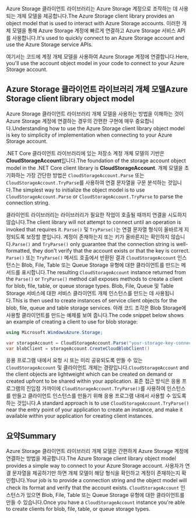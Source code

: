 <span data-ttu-id="17eb6-101">Azure Storage 클라이언트 라이브러리는 Azure Storage 계정으로 조작하는 데 사용되는 개체 모델을 제공합니다.</span><span class="sxs-lookup"><span data-stu-id="17eb6-101">The Azure Storage client library provides an object model that is used to interact with Azure Storage accounts.</span></span> <span data-ttu-id="17eb6-102">이러한 개체 모델을 통해 Azure Storage 계정에 빠르게 연결하고 Azure Storage 서비스 API를 사용합니다.</span><span class="sxs-lookup"><span data-stu-id="17eb6-102">It's used to quickly connect to an Azure Storage account and use the Azure Storage service APIs.</span></span> 

<span data-ttu-id="17eb6-103">여기서는 코드에 계정 개체 모델을 사용하여 Azure Storage 계정에 연결합니다.</span><span class="sxs-lookup"><span data-stu-id="17eb6-103">Here, you'll use the account object model in your code to connect to your Azure Storage account.</span></span>

## <a name="azure-storage-client-library-object-model"></a><span data-ttu-id="17eb6-104">Azure Storage 클라이언트 라이브러리 개체 모델</span><span class="sxs-lookup"><span data-stu-id="17eb6-104">Azure Storage client library object model</span></span>

<span data-ttu-id="17eb6-105">Azure Storage 클라이언트 라이브러리 개체 모델을 사용하는 방법을 이해하는 것이 Azure Storage 계정에 연결하는 경우의 간편한 구현에 매우 중요합니다.</span><span class="sxs-lookup"><span data-stu-id="17eb6-105">Understanding how to use the Azure Storage client library object model is key to simplicity of implementation when connecting to your Azure Storage account.</span></span>

<span data-ttu-id="17eb6-106">.NET Core 클라이언트 라이브러리에 있는 저장소 계정 개체 모델의 기반은 **CloudStorageAccount**입니다.</span><span class="sxs-lookup"><span data-stu-id="17eb6-106">The foundation of the storage account object model in the .NET Core client library is **CloudStorageAccount**.</span></span> <span data-ttu-id="17eb6-107">개체 모델을 초기화하는 가장 간단한 방법은 `CloudStorageAccount.Parse` 또는 `CloudStorageAccount.TryParse`를 사용하여 연결 문자열을 구문 분석하는 것입니다.</span><span class="sxs-lookup"><span data-stu-id="17eb6-107">The simplest way to initialize the object model is to use `CloudStorageAccount.Parse` or `CloudStorageAccount.TryParse` to parse the connection string.</span></span>

<span data-ttu-id="17eb6-108">클라이언트 라이브러리는 라이브러리가 필요한 작업이 호출될 때까지 연결을 시도하지 않습니다.</span><span class="sxs-lookup"><span data-stu-id="17eb6-108">The client library will not attempt to connect until an operation is invoked that requires it.</span></span> <span data-ttu-id="17eb6-109">`Parse()` 및 `TryParse()`는 연결 문자열 형식이 올바르게 지정되도록 보장할 뿐입니다. 계정이 존재하는지 또는 키가 올바른지는 확인하지 않습니다.</span><span class="sxs-lookup"><span data-stu-id="17eb6-109">`Parse()` and `TryParse()` only guarantee that the connection string is well-formatted, they don't verify that the account exists or that the key is correct.</span></span> <span data-ttu-id="17eb6-110">`Parse()` 또는 `TryParse()` 메서드 호출에서 반환된 결과 `CloudStorageAccount` 인스턴스는 Blob, File, Table 또는 Queue Storage 유형에 대한 클라이언트를 만드는 메서드를 표시합니다.</span><span class="sxs-lookup"><span data-stu-id="17eb6-110">The resulting `CloudStorageAccount` instance returned from the `Parse()` or `TryParse()` method call exposes methods to create a client for blob, file, table, or queue storage types.</span></span> <span data-ttu-id="17eb6-111">Blob, File, Queue 및 Table Storage 서비스에 대한 서비스 클라이언트 개체 인스턴스를 만드는 데 사용됩니다.</span><span class="sxs-lookup"><span data-stu-id="17eb6-111">This is then used to create instances of service client objects for the blob, file, queue and table storage services.</span></span> <span data-ttu-id="17eb6-112">아래 코드 조각은 Blob Storage에 사용할 클라이언트를 만드는 예제를 보여 줍니다.</span><span class="sxs-lookup"><span data-stu-id="17eb6-112">The code snippet below shows an example of creating a client to use for blob storage:</span></span>

```c#
using Microsoft.WindowsAzure.Storage;

var storageAccount = CloudStorageAccount.Parse("your-storage-key-connection-string");
var blobClient = storageAccount.CreateCloudBlobClient()
```

<span data-ttu-id="17eb6-113">응용 프로그램 내에서 요청 시 또는 미리 공유되도록 만들 수 있는 `CloudStorageAccount` 및 클라이언트 개체는 경량입니다.</span><span class="sxs-lookup"><span data-stu-id="17eb6-113">`CloudStorageAccount` and the client objects are lightweight which can be created on demand or created upfront to be shared within your application.</span></span> <span data-ttu-id="17eb6-114">표준 접근 방식은 응용 프로그램의 진입점 가까이에 `CloudStorageAccount.TryParse()`를 사용하여 인스턴스를 만들고 클라이언트 인스턴스를 만들기 위해 응용 프로그램 내에서 사용할 수 있도록 하는 것입니다.</span><span class="sxs-lookup"><span data-stu-id="17eb6-114">A standard approach is to use `CloudStorageAccount.TryParse()` near the entry point of your application to create an instance, and make it available within your application for creating client instances.</span></span>

## <a name="summary"></a><span data-ttu-id="17eb6-115">요약</span><span class="sxs-lookup"><span data-stu-id="17eb6-115">Summary</span></span>

<span data-ttu-id="17eb6-116">Azure Storage 클라이언트 라이브러리 개체 모델은 간편하게 Azure Storage 계정에 연결하는 방법을 제공합니다.</span><span class="sxs-lookup"><span data-stu-id="17eb6-116">The Azure Storage client library object model provides a simple way to connect to your Azure Storage account.</span></span> <span data-ttu-id="17eb6-117">사용자가 연결 문자열을 제공하기만 하면 개체 모델이 해당 형식을 확인하고 계정이 존재하는지 확인합니다.</span><span class="sxs-lookup"><span data-stu-id="17eb6-117">Your job is to provide a connection string and the object model will check its format and verify that the account exists.</span></span> <span data-ttu-id="17eb6-118">`CloudStorageAccount` 인스턴스가 있으면 Blob, File, Table 또는 Queue Storage 유형에 대한 클라이언트를 만들 수 있습니다.</span><span class="sxs-lookup"><span data-stu-id="17eb6-118">Once you have a `CloudStorageAccount` instance you're able to create clients for blob, file, table, or queue storage types.</span></span>